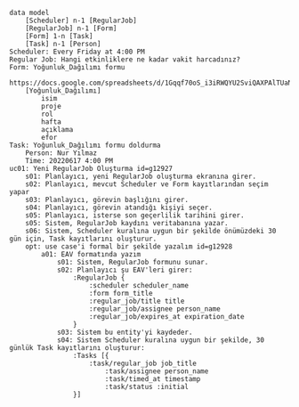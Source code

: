
	data model
		[Scheduler] n-1 [RegularJob]
		[RegularJob] n-1 [Form]
		[Form] 1-n [Task]
		[Task] n-1 [Person]
	Scheduler: Every Friday at 4:00 PM
	Regular Job: Hangi etkinliklere ne kadar vakit harcadınız?
	Form: Yoğunluk_Dağılımı formu
		https://docs.google.com/spreadsheets/d/1Gqqf70oS_i3iRWQYU2SviQAXPAlTUaNkomm5jzbNGek/edit#gid=0
		[Yoğunluk_Dağılımı]
			isim
			proje
			rol
			hafta
			açıklama
			efor
	Task: Yoğunluk_Dağılımı formu doldurma
		Person: Nur Yılmaz
		Time: 20220617 4:00 PM
	uc01: Yeni RegularJob Oluşturma id=g12927
		s01: Planlayıcı, yeni RegularJob oluşturma ekranına girer.
		s02: Planlayıcı, mevcut Scheduler ve Form kayıtlarından seçim yapar
		s03: Planlayıcı, görevin başlığını girer.
		s04: Planlayıcı, görevin atandığı kişiyi seçer.
		s05: Planlayıcı, isterse son geçerlilik tarihini girer.
		s05: Sistem, RegularJob kaydını veritabanına yazar.
		s06: Sistem, Scheduler kuralına uygun bir şekilde önümüzdeki 30 gün için, Task kayıtlarını oluşturur.
		opt: use case'i formal bir şekilde yazalım id=g12928
			a01: EAV formatında yazım
				s01: Sistem, RegularJob formunu sunar.
				s02: Planlayıcı şu EAV'leri girer:
					:RegularJob {
						:scheduler scheduler_name
						:form form_title
						:regular_job/title title
						:regular_job/assignee person_name
						:regular_job/expires_at expiration_date
					}
				s03: Sistem bu entity'yi kaydeder.
				s04: Sistem Scheduler kuralına uygun bir şekilde, 30 günlük Task kayıtlarını oluşturur:
					:Tasks [{
						:task/regular_job job_title
							:task/assignee person_name
							:task/timed_at timestamp
							:task/status :initial
					}]
	

